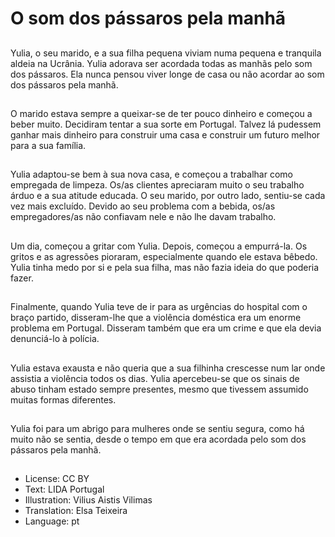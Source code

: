 # O som dos pássaros pela manhã

##
Yulia, o seu marido, e a sua filha pequena viviam numa pequena e tranquila aldeia na Ucrânia. Yulia adorava ser acordada todas as manhãs pelo som dos pássaros. Ela nunca pensou viver longe de casa ou não acordar ao som dos pássaros pela manhã.

##
O marido estava sempre a queixar-se de ter pouco dinheiro e começou a beber muito. Decidiram tentar a sua sorte em Portugal. Talvez lá pudessem ganhar mais dinheiro para construir uma casa e construir um futuro melhor para a sua família.

##
Yulia adaptou-se bem à sua nova casa, e começou a trabalhar como empregada de limpeza. Os/as clientes apreciaram muito o seu trabalho árduo e a sua atitude educada. O seu marido, por outro lado, sentiu-se cada vez mais excluído. Devido ao seu problema com a bebida, os/as empregadores/as não confiavam nele e não lhe davam trabalho.

##
Um dia, começou a gritar com Yulia. Depois, começou a empurrá-la. Os gritos e as agressões pioraram, especialmente quando ele estava bêbedo. Yulia tinha medo por si e pela sua filha, mas não fazia ideia do que poderia fazer.

##
Finalmente, quando Yulia teve de ir para as urgências do hospital com o braço partido, disseram-lhe que a violência doméstica era um enorme problema em Portugal. Disseram também que era um crime e que ela devia denunciá-lo à polícia.

##
Yulia estava exausta e não queria que a sua filhinha crescesse num lar onde assistia a violência todos os dias. Yulia apercebeu-se que os sinais de abuso tinham estado sempre presentes, mesmo que tivessem assumido muitas formas diferentes.

##
Yulia foi para um abrigo para mulheres onde se sentiu segura, como há muito não se sentia, desde o tempo em que era acordada pelo som dos pássaros pela manhã.

##
* License: CC BY
* Text: LIDA Portugal
* Illustration: Vilius Aistis Vilimas
* Translation: Elsa Teixeira
* Language: pt
